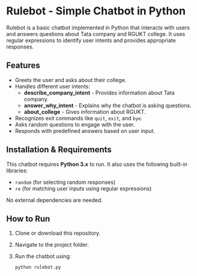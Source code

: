 # Rulebot - Simple Chatbot in Python

Rulebot is a basic chatbot implemented in Python that interacts with users and answers questions about Tata company and RGUKT college. It uses regular expressions to identify user intents and provides appropriate responses.

## Features

- Greets the user and asks about their college.
- Handles different user intents:
  - **describe_company_intent** - Provides information about Tata company.
  - **answer_why_intent** - Explains why the chatbot is asking questions.
  - **about_college** - Gives information about RGUKT.
- Recognizes exit commands like `quit`, `exit`, and `bye`.
- Asks random questions to engage with the user.
- Responds with predefined answers based on user input.

## Installation & Requirements

This chatbot requires **Python 3.x** to run. It also uses the following built-in libraries:

- `random` (for selecting random responses)
- `re` (for matching user inputs using regular expressions)

No external dependencies are needed.

## How to Run

1. Clone or download this repository.
2. Navigate to the project folder.
3. Run the chatbot using:

   ```sh
   python rulebot.py
